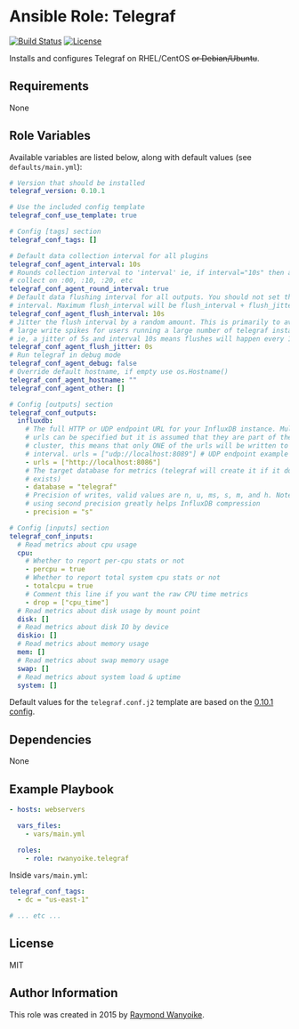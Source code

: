 # Ansible Role: Telegraf

[![Build Status](https://img.shields.io/travis/rwanyoike/ansible-role-telegraf.svg)](https://travis-ci.org/rwanyoike/ansible-role-telegraf) [![License](https://img.shields.io/badge/license-MIT-blue.svg)](https://raw.githubusercontent.com/rwanyoike/ansible-role-telegraf/master/LICENSE)

Installs and configures Telegraf on RHEL/CentOS ~~or Debian/Ubuntu~~.

## Requirements

None

## Role Variables

Available variables are listed below, along with default values (see `defaults/main.yml`):

```yaml
# Version that should be installed
telegraf_version: 0.10.1

# Use the included config template
telegraf_conf_use_template: true

# Config [tags] section
telegraf_conf_tags: []

# Default data collection interval for all plugins
telegraf_conf_agent_interval: 10s
# Rounds collection interval to 'interval' ie, if interval="10s" then always
# collect on :00, :10, :20, etc
telegraf_conf_agent_round_interval: true
# Default data flushing interval for all outputs. You should not set this below
# interval. Maximum flush_interval will be flush_interval + flush_jitter
telegraf_conf_agent_flush_interval: 10s
# Jitter the flush interval by a random amount. This is primarily to avoid
# large write spikes for users running a large number of telegraf instances.
# ie, a jitter of 5s and interval 10s means flushes will happen every 10-15s
telegraf_conf_agent_flush_jitter: 0s
# Run telegraf in debug mode
telegraf_conf_agent_debug: false
# Override default hostname, if empty use os.Hostname()
telegraf_conf_agent_hostname: ""
telegraf_conf_agent_other: []

# Config [outputs] section
telegraf_conf_outputs:
  influxdb:
    # The full HTTP or UDP endpoint URL for your InfluxDB instance. Multiple
    # urls can be specified but it is assumed that they are part of the same
    # cluster, this means that only ONE of the urls will be written to each
    # interval. urls = ["udp://localhost:8089"] # UDP endpoint example
    - urls = ["http://localhost:8086"]
    # The target database for metrics (telegraf will create it if it does not
    # exists)
    - database = "telegraf"
    # Precision of writes, valid values are n, u, ms, s, m, and h. Note:
    # using second precision greatly helps InfluxDB compression
    - precision = "s"

# Config [inputs] section
telegraf_conf_inputs:
  # Read metrics about cpu usage
  cpu:
    # Whether to report per-cpu stats or not
    - percpu = true
    # Whether to report total system cpu stats or not
    - totalcpu = true
    # Comment this line if you want the raw CPU time metrics
    - drop = ["cpu_time"]
  # Read metrics about disk usage by mount point
  disk: []
  # Read metrics about disk IO by device
  diskio: []
  # Read metrics about memory usage
  mem: []
  # Read metrics about swap memory usage
  swap: []
  # Read metrics about system load & uptime
  system: []
```

Default values for the `telegraf.conf.j2` template are based on the [0.10.1 config](https://github.com/influxdata/telegraf/blob/0.10.1/etc/telegraf.conf).

## Dependencies

None

## Example Playbook

```yaml
- hosts: webservers

  vars_files:
    - vars/main.yml

  roles:
    - role: rwanyoike.telegraf
```

Inside `vars/main.yml`:

```yaml
telegraf_conf_tags:
  - dc = "us-east-1"

# ... etc ...
```

## License

MIT

## Author Information

This role was created in 2015 by [Raymond Wanyoike](https://github.com/rwanyoike).
